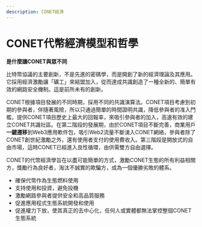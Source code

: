 ```yaml
---
description: CONET經濟
---
```


# CONET代幣經濟模型和哲學

**是什麼讓CONET與眾不同**

比特幣協議的主要創新，不是先進的密碼學，而是開創了新的經濟理論及其應用。它採用經濟激勵讓「礦工」來結盟加入，從而達成共識創造了一種全新的、簡單有效的網路安全機制。這是前所未有的創新。

&#x20;CONET根據項目發展的不同時期，採用不同的共識演算法。CONET項目考慮到初期的參與者，伴隨著風險，所以只通過簡單的時間證明共識，降低參與者的准入門檻，提供CONET項目歷史上最大的回報率，來吸引參與者的加入，高速有效的建立CONET共識社區。在第二階段的發展期，由於CONET項目不斷完善，商業用戶**一鍵遷移**到Web3應用軟件包，吸引Web2流量不斷湧入CONET網絡，參與者除了CONET創世紀激勵之外，還有使用者支付的使用費收入。第三階段是開放式的自由市場，這時CONET已經進入良性循環，由供需雙方自由選擇。

CONET的代幣經濟學旨在以盡可能簡單的方式，激勵CONET生態的所有利益相關方，獎勵行為良好者，淘汰不誠實的欺騙方，成為一個優勝劣敗的體系。

* 確保代幣作為生態燃料使用
* 支持使用和投資，避免投機
* 激勵網路參與者提供安全和高品質服務
* 促進應用程式生態系統開發和使用
* 促進權力下放，使其真正的去中心化，任何人或實體都無法掌控整個CONET生態系統
